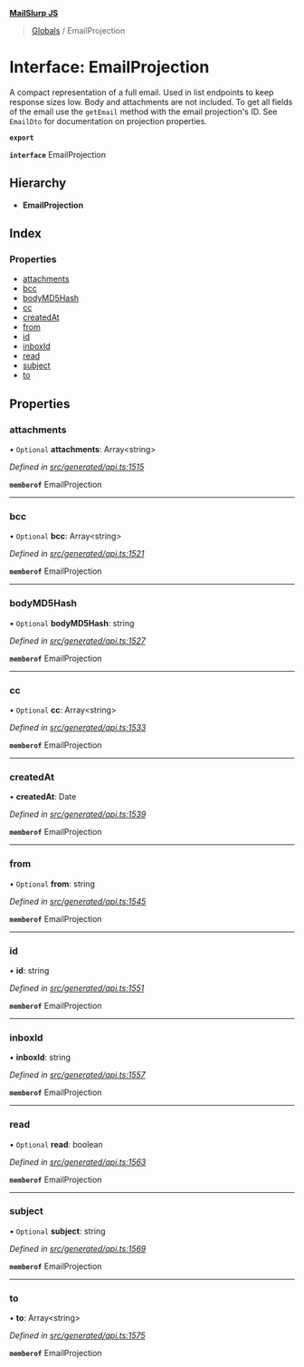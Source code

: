 **[MailSlurp JS](../README.md)**

> [Globals](../README.md) / EmailProjection

# Interface: EmailProjection

A compact representation of a full email. Used in list endpoints to keep response sizes low. Body and attachments are not included. To get all fields of the email use the `getEmail` method with the email projection's ID. See `EmailDto` for documentation on projection properties.

**`export`** 

**`interface`** EmailProjection

## Hierarchy

* **EmailProjection**

## Index

### Properties

* [attachments](emailprojection.md#attachments)
* [bcc](emailprojection.md#bcc)
* [bodyMD5Hash](emailprojection.md#bodymd5hash)
* [cc](emailprojection.md#cc)
* [createdAt](emailprojection.md#createdat)
* [from](emailprojection.md#from)
* [id](emailprojection.md#id)
* [inboxId](emailprojection.md#inboxid)
* [read](emailprojection.md#read)
* [subject](emailprojection.md#subject)
* [to](emailprojection.md#to)

## Properties

### attachments

• `Optional` **attachments**: Array\<string>

*Defined in [src/generated/api.ts:1515](https://github.com/mailslurp/mailslurp-client/blob/65d1444/src/generated/api.ts#L1515)*

**`memberof`** EmailProjection

___

### bcc

• `Optional` **bcc**: Array\<string>

*Defined in [src/generated/api.ts:1521](https://github.com/mailslurp/mailslurp-client/blob/65d1444/src/generated/api.ts#L1521)*

**`memberof`** EmailProjection

___

### bodyMD5Hash

• `Optional` **bodyMD5Hash**: string

*Defined in [src/generated/api.ts:1527](https://github.com/mailslurp/mailslurp-client/blob/65d1444/src/generated/api.ts#L1527)*

**`memberof`** EmailProjection

___

### cc

• `Optional` **cc**: Array\<string>

*Defined in [src/generated/api.ts:1533](https://github.com/mailslurp/mailslurp-client/blob/65d1444/src/generated/api.ts#L1533)*

**`memberof`** EmailProjection

___

### createdAt

•  **createdAt**: Date

*Defined in [src/generated/api.ts:1539](https://github.com/mailslurp/mailslurp-client/blob/65d1444/src/generated/api.ts#L1539)*

**`memberof`** EmailProjection

___

### from

• `Optional` **from**: string

*Defined in [src/generated/api.ts:1545](https://github.com/mailslurp/mailslurp-client/blob/65d1444/src/generated/api.ts#L1545)*

**`memberof`** EmailProjection

___

### id

•  **id**: string

*Defined in [src/generated/api.ts:1551](https://github.com/mailslurp/mailslurp-client/blob/65d1444/src/generated/api.ts#L1551)*

**`memberof`** EmailProjection

___

### inboxId

•  **inboxId**: string

*Defined in [src/generated/api.ts:1557](https://github.com/mailslurp/mailslurp-client/blob/65d1444/src/generated/api.ts#L1557)*

**`memberof`** EmailProjection

___

### read

• `Optional` **read**: boolean

*Defined in [src/generated/api.ts:1563](https://github.com/mailslurp/mailslurp-client/blob/65d1444/src/generated/api.ts#L1563)*

**`memberof`** EmailProjection

___

### subject

• `Optional` **subject**: string

*Defined in [src/generated/api.ts:1569](https://github.com/mailslurp/mailslurp-client/blob/65d1444/src/generated/api.ts#L1569)*

**`memberof`** EmailProjection

___

### to

•  **to**: Array\<string>

*Defined in [src/generated/api.ts:1575](https://github.com/mailslurp/mailslurp-client/blob/65d1444/src/generated/api.ts#L1575)*

**`memberof`** EmailProjection
